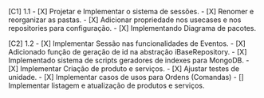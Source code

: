 [C1] 1.1
    - [X] Projetar e Implementar o sistema de sessões.
    - [X] Renomer e reorganizar as pastas.
    - [X] Adicionar propriedade nos usecases e nos repositories para configuração.
    - [X] Implementando Diagrama de pacotes.

[C2] 1.2
    - [X] Implementar Sessão nas funcionalidades de Eventos.
    - [X] Adicionado função de geração de id na abstração iBaseRepository.
    - [X] Implementado sistema de scripts geradores de indexes para MongoDB.
    - [X] Implementar Criação de produto e serviços.
    - [X] Ajustar testes de unidade.
    - [X] Implementar casos de usos para Ordens (Comandas)
    - [] Implementar listagem e atualização de produtos e serviços.